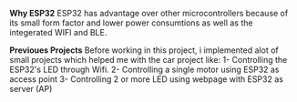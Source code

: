 **Why ESP32**
ESP32 has advantage over other microcontrollers because of its small form factor and lower power consumtions as well as the integerated WIFI and BLE.

**Previoues Projects**
Before working in this project, i implemented alot of small projects which helped me with the car project like:
1- Controlling the ESP32's LED through Wifi.
2- Controlling a single motor using ESP32 as access point
3- Controlling 2 or more LED using webpage with ESP32 as server (AP)
